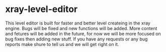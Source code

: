 # xray-level-editor
This level editor is built for faster and better level createing in the xray engine. Bugs will be fixed and new functions will be added. More content and fetures will be added in the future, for now we will be more focused on bug fixes then adding new stuff. If you have any requests or any bug reports make shure to tell us and we will get right on it.
